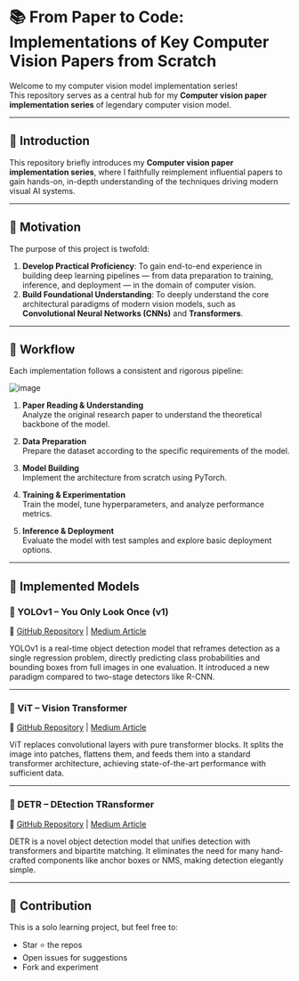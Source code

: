 # 📚 From Paper to Code: Implementations of Key Computer Vision Papers from Scratch

Welcome to my computer vision model implementation series!  
This repository serves as a central hub for my **Computer vision paper implementation series** of legendary computer vision model.



---

## 🚀 Introduction

This repository briefly introduces my **Computer vision paper implementation series**, where I faithfully reimplement influential papers to gain hands-on, in-depth understanding of the techniques driving modern visual AI systems.

---

## 🎯 Motivation

The purpose of this project is twofold:

1. **Develop Practical Proficiency**: To gain end-to-end experience in building deep learning pipelines — from data preparation to training, inference, and deployment — in the domain of computer vision.
2. **Build Foundational Understanding**: To deeply understand the core architectural paradigms of modern vision models, such as **Convolutional Neural Networks (CNNs)** and **Transformers**.

---

## 🔁 Workflow

Each implementation follows a consistent and rigorous pipeline:

![image](https://github.com/user-attachments/assets/c0bb7f29-2b8b-474e-8ce6-7a8fcc2cdee1)

1. **Paper Reading & Understanding**  
   Analyze the original research paper to understand the theoretical backbone of the model.

2. **Data Preparation**  
   Prepare the dataset according to the specific requirements of the model.

3. **Model Building**  
   Implement the architecture from scratch using PyTorch.

4. **Training & Experimentation**  
   Train the model, tune hyperparameters, and analyze performance metrics.

5. **Inference & Deployment**  
   Evaluate the model with test samples and explore basic deployment options.

---

## 🧠 Implemented Models

### 📌 YOLOv1 – You Only Look Once (v1)  
🔗 [GitHub Repository](https://github.com/bskkimm/Simple-YOLO-v1-implementation-from-scratch-using-PyTorch-) | [Medium Article](https://medium.com/@bskkim2022/yolo-v1-implementation-from-scratch-using-pytorch-d7fa95ff06ea)

YOLOv1 is a real-time object detection model that reframes detection as a single regression problem, directly predicting class probabilities and bounding boxes from full images in one evaluation. It introduced a new paradigm compared to two-stage detectors like R-CNN.

---

### 📌 ViT – Vision Transformer
🔗 [GitHub Repository](https://github.com/bskkimm/Simple-ViT-Implementation) | [Medium Article](https://medium.com/@bskkim2022/paper-reimplementation-vit-vision-transformer-eed3ad20dfe7)

ViT replaces convolutional layers with pure transformer blocks. It splits the image into patches, flattens them, and feeds them into a standard transformer architecture, achieving state-of-the-art performance with sufficient data.


---

### 📌 DETR – DEtection TRansformer
🔗 [GitHub Repository](https://github.com/bskkimm/Simple-DETR-Implementation) | [Medium Article](https://medium.com/@bskkim2022/detr-implementation-from-scratch-using-pytorch-0f783fe06363)

DETR is a novel object detection model that unifies detection with transformers and bipartite matching. It eliminates the need for many hand-crafted components like anchor boxes or NMS, making detection elegantly simple.

---

## 🤝 Contribution

This is a solo learning project, but feel free to:
- Star ⭐ the repos
- Open issues for suggestions
- Fork and experiment


